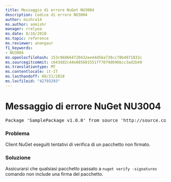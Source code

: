 ```yaml
---
title: Messaggio di errore NuGet NU3004
description: Codice di errore NU3004
author: mishra14
ms.author: anmishr
manager: rrelyea
ms.date: 8/16/2018
ms.topic: reference
ms.reviewer: anangaur
f1_keywords:
- NU3004
ms.openlocfilehash: 153c968664720432ee44d56a739cc78b4871833c
ms.sourcegitcommit: c643dd2c44e085601551ff7079d696bcc3ad2b49
ms.translationtype: MT
ms.contentlocale: it-IT
ms.lasthandoff: 08/21/2018
ms.locfileid: "42793293"
---
```

# <a name="nuget-error-nu3004"></a>Messaggio di errore NuGet NU3004

<pre>Package 'SamplePackage v1.0.0' from source 'http://source.com/index.json': The package is not signed.</pre>

### <a name="issue"></a>Problema

Client NuGet eseguiti tentativi di verifica di un pacchetto non firmato.


### <a name="solution"></a>Soluzione

Assicurarsi che qualsiasi pacchetto passato a `nuget verify -signatures` comando non include una firma del pacchetto.


